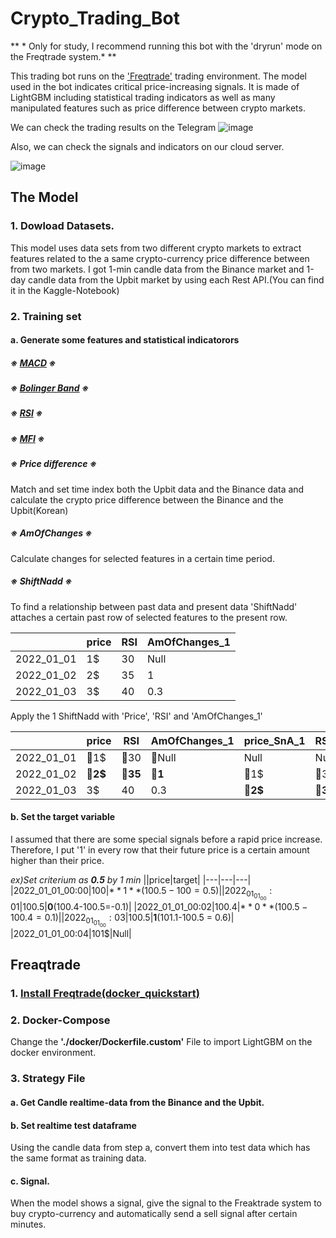 # Crypto_Trading_Bot
** * Only for study, I recommend running this bot with the 'dryrun' mode on the Freqtrade system.*  **


This trading bot runs on the ['Freqtrade'](https://www.freqtrade.io/en/stable/) trading environment. The model used in the bot indicates critical price-increasing signals. 
It is made of LightGBM including statistical trading indicators as well as many manipulated features such as price difference between crypto markets.

We can check the trading results on the Telegram
![image](https://user-images.githubusercontent.com/70621565/156699359-a9254630-f888-4179-b4d2-7ca837f1b3f8.png)

Also, we can check the signals and indicators on our cloud server.

![image](https://user-images.githubusercontent.com/70621565/156698599-09f07709-305e-44eb-a7ce-12c46fb978d9.png)

## The Model

### 1. Dowload Datasets.
This model uses data sets from two different crypto markets to extract features related to the a same crypto-currency price difference between from two markets.
I got 1-min candle data from the Binance market and 1-day candle data from the Upbit market by using each Rest API.(You can find it in the Kaggle-Notebook)

### 2. Training set

####  a. Generate some features and statistical indicatorors 

##### ※ [*MACD*](https://en.wikipedia.org/wiki/MACD) ※

##### ※ [*Bolinger Band*](https://en.wikipedia.org/wiki/Bollinger_Bandshttps://en.wikipedia.org/wiki/Bollinger_Bands) ※

##### ※ [*RSI*](https://en.wikipedia.org/wiki/Relative_strength_index) ※

##### ※ [*MFI*](https://en.wikipedia.org/wiki/Money_flow_index) ※

##### ※ Price difference ※
Match and set time index both the Upbit data and the Binance data and calculate the crypto price difference between the Binance and the Upbit(Korean)

##### ※ *AmOfChanges* ※

Calculate changes for selected features in a certain time period.

##### ※ *ShiftNadd* ※

To find a relationship between past data and present data 'ShiftNadd' attaches a certain past row of selected features to the present row.

||price|RSI|AmOfChanges_1|
|---|---|---|---|
|2022_01_01|1$|30|Null|
|2022_01_02|2$|35|1|
|2022_01_03|3$|40|0.3|


Apply the 1 ShiftNadd with 'Price', 'RSI' and 'AmOfChanges_1' 

||price|RSI|AmOfChanges_1|price_SnA_1|RSI_SnA_1|AmOfChanges_1_SnA_1|
|---|---|---|---|---|---|---|
|2022_01_01|&#x1F538;1$|&#x1F538;30|&#x1F538;Null|Null|Null|Null|
|2022_01_02|&#x1F537;**2$**|&#x1F537;**35**|&#x1F537;**1**|&#x1F538;1$|&#x1F538;30|&#x1F538;Null|
|2022_01_03|3$|40|0.3|&#x1F537;**2$**|&#x1F537;**35**|&#x1F537;**1**|



####  b. Set the target variable

I assumed that there are some special signals before a rapid price increase. Therefore, I put '1' in every row that their future price is a certain amount higher than their price. 

 *ex)Set criterium as **0.5** by 1 min*
||price|target|
|---|---|---|
|2022_01_01_00:00|100$|**1**(100.5-100 = 0.5)|
|2022_01_01_00:01|100.5$|**0**(100.4-100.5=-0.1)|
|2022_01_01_00:02|100.4$|**0**(100.5-100.4=0.1)|
|2022_01_01_00:03|100.5$|**1**(101.1-100.5 = 0.6)|
|2022_01_01_00:04|101$|Null|


## Freaqtrade

### 1. [Install Freqtrade(docker_quickstart)](https://www.freqtrade.io/en/stable/docker_quickstart/)

### 2. Docker-Compose 
Change the **'./docker/Dockerfile.custom'** File to import LightGBM on the docker environment. 

### 3. Strategy File

#### a. Get Candle realtime-data from the Binance and the Upbit.

#### b. Set realtime test dataframe
Using the candle data from step a, convert them into test data which has the same format as training data.

#### c. Signal.
When the model shows a signal, give the signal to the Freaktrade system to buy crypto-currency and automatically send a sell signal after certain minutes.

